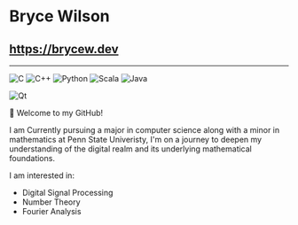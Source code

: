 # Bryce Wilson
## https://brycew.dev
--- 
![C](https://img.shields.io/badge/c-%2300599C.svg?style=for-the-badge&logo=c&logoColor=white) ![C++](https://img.shields.io/badge/c++-%2300599C.svg?style=for-the-badge&logo=c%2B%2B&logoColor=white) ![Python](https://img.shields.io/badge/python-3670A0?style=for-the-badge&logo=python&logoColor=ffdd54) ![Scala](https://img.shields.io/badge/scala-%23DC322F.svg?style=for-the-badge&logo=scala&logoColor=white) ![Java](https://img.shields.io/badge/java-%23ED8B00.svg?style=for-the-badge&logo=java&logoColor=white)

![Qt](https://img.shields.io/badge/Qt-%23217346.svg?style=for-the-badge&logo=Qt&logoColor=white)

👋 Welcome to my GitHub! 

I am Currently pursuing a major in computer science along with a minor in mathematics at Penn State Univeristy, I'm on a journey to deepen my understanding of the digital realm and its underlying mathematical foundations. 

I am interested in:
  - Digital Signal Processing
  - Number Theory
  - Fourier Analysis
